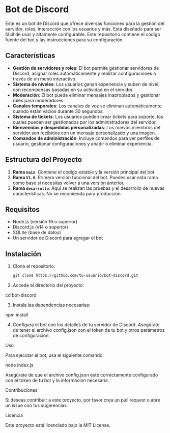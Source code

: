 # Bot de Discord

Este es un bot de Discord que ofrece diversas funciones para la gestión del servidor, roles, interacción con los usuarios y más. Está diseñado para ser fácil de usar y altamente configurable. Este repositorio contiene el código fuente del bot y las instrucciones para su configuración.

## Características

- **Gestión de servidores y roles**: El bot permite gestionar servidores de Discord, asignar roles automáticamente y realizar configuraciones a través de un menú interactivo.
- **Sistema de niveles**: Los usuarios ganan experiencia y suben de nivel, con recompensas basadas en su actividad en el servidor.
- **Moderación**: El bot puede eliminar mensajes inapropiados y gestionar roles para moderadores.
- **Canales temporales**: Los canales de voz se eliminan automáticamente cuando están vacíos durante 30 segundos.
- **Sistema de tickets**: Los usuarios pueden crear tickets para soporte, los cuales pueden ser gestionados por los administradores del servidor.
- **Bienvenidas y despedidas personalizadas**: Los nuevos miembros del servidor son recibidos con un mensaje personalizado y una imagen.
- **Comandos de administración**: Incluye comandos para ver perfiles de usuario, gestionar configuraciones y añadir o eliminar experiencia.

## Estructura del Proyecto

1. **Rama `main`**: Contiene el código estable y la versión principal del bot.
2. **Rama `V1.0`**: Primera versión funcional del bot. Puedes usar esta rama como base si necesitas volver a una versión anterior.
3. **Rama `desarrollo`**: Aquí se realizan las pruebas y el desarrollo de nuevas características. No se recomienda para producción.

## Requisitos

- Node.js (versión 16 o superior)
- Discord.js (v14 o superior)
- SQLite (base de datos)
- Un servidor de Discord para agregar el bot

## Instalación

1. Clona el repositorio:

   ```bash
   git clone https://github.com/tu-usuario/bot-discord.git

2. Accede al directorio del proyecto:

cd bot-discord


3. Instala las dependencias necesarias:

npm install


4. Configura el bot con los detalles de tu servidor de Discord. Asegúrate de tener el archivo config.json con el token de tu bot y otros parámetros de configuración.



Uso

Para ejecutar el bot, usa el siguiente comando:

node index.js

Asegúrate de que el archivo config.json esté correctamente configurado con el token de tu bot y la información necesaria.

Contribuciones

Si deseas contribuir a este proyecto, por favor crea un pull request o abre un issue con tus sugerencias.

Licencia

Este proyecto está licenciado bajo la MIT License.
